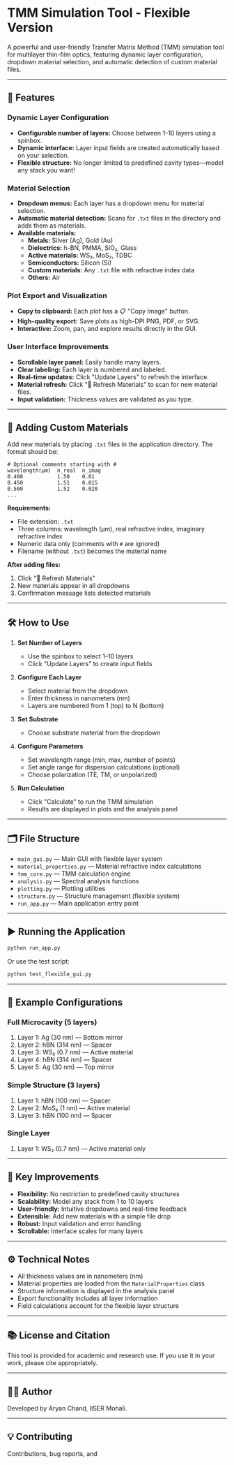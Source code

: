 # TMM Simulation Tool - Flexible Version

A powerful and user-friendly Transfer Matrix Method (TMM) simulation tool for multilayer thin-film optics, featuring dynamic layer configuration, dropdown material selection, and automatic detection of custom material files.

---

## 🚀 Features

### Dynamic Layer Configuration
- **Configurable number of layers:** Choose between 1–10 layers using a spinbox.
- **Dynamic interface:** Layer input fields are created automatically based on your selection.
- **Flexible structure:** No longer limited to predefined cavity types—model any stack you want!

### Material Selection
- **Dropdown menus:** Each layer has a dropdown menu for material selection.
- **Automatic material detection:** Scans for `.txt` files in the directory and adds them as materials.
- **Available materials:**
  - **Metals:** Silver (Ag), Gold (Au)
  - **Dielectrics:** h-BN, PMMA, SiO₂, Glass
  - **Active materials:** WS₂, MoS₂, TDBC
  - **Semiconductors:** Silicon (Si)
  - **Custom materials:** Any `.txt` file with refractive index data
  - **Others:** Air

### Plot Export and Visualization
- **Copy to clipboard:** Each plot has a 📋 "Copy Image" button.
- **High-quality export:** Save plots as high-DPI PNG, PDF, or SVG.
- **Interactive:** Zoom, pan, and explore results directly in the GUI.

### User Interface Improvements
- **Scrollable layer panel:** Easily handle many layers.
- **Clear labeling:** Each layer is numbered and labeled.
- **Real-time updates:** Click "Update Layers" to refresh the interface.
- **Material refresh:** Click "🔄 Refresh Materials" to scan for new material files.
- **Input validation:** Thickness values are validated as you type.

---

## 🧩 Adding Custom Materials

Add new materials by placing `.txt` files in the application directory. The format should be:

```
# Optional comments starting with #
wavelength(µm)  n_real  n_imag
0.400           1.50    0.01
0.450           1.51    0.015
0.500           1.52    0.020
...
```

**Requirements:**
- File extension: `.txt`
- Three columns: wavelength (µm), real refractive index, imaginary refractive index
- Numeric data only (comments with `#` are ignored)
- Filename (without `.txt`) becomes the material name

**After adding files:**
1. Click "🔄 Refresh Materials"
2. New materials appear in all dropdowns
3. Confirmation message lists detected materials

---

## 🛠 How to Use

1. **Set Number of Layers**
   - Use the spinbox to select 1–10 layers
   - Click "Update Layers" to create input fields

2. **Configure Each Layer**
   - Select material from the dropdown
   - Enter thickness in nanometers (nm)
   - Layers are numbered from 1 (top) to N (bottom)

3. **Set Substrate**
   - Choose substrate material from the dropdown

4. **Configure Parameters**
   - Set wavelength range (min, max, number of points)
   - Set angle range for dispersion calculations (optional)
   - Choose polarization (TE, TM, or unpolarized)

5. **Run Calculation**
   - Click "Calculate" to run the TMM simulation
   - Results are displayed in plots and the analysis panel

---

## 🗂 File Structure

- `main_gui.py` — Main GUI with flexible layer system
- `material_properties.py` — Material refractive index calculations
- `tmm_core.py` — TMM calculation engine
- `analysis.py` — Spectral analysis functions
- `plotting.py` — Plotting utilities
- `structure.py` — Structure management (flexible system)
- `run_app.py` — Main application entry point

---

## ▶️ Running the Application

```bash
python run_app.py
```

Or use the test script:

```bash
python test_flexible_gui.py
```

---

## 📝 Example Configurations

### Full Microcavity (5 layers)
1. Layer 1: Ag (30 nm) — Bottom mirror
2. Layer 2: hBN (314 nm) — Spacer
3. Layer 3: WS₂ (0.7 nm) — Active material
4. Layer 4: hBN (314 nm) — Spacer
5. Layer 5: Ag (30 nm) — Top mirror

### Simple Structure (3 layers)
1. Layer 1: hBN (100 nm) — Spacer
2. Layer 2: MoS₂ (1 nm) — Active material
3. Layer 3: hBN (100 nm) — Spacer

### Single Layer
1. Layer 1: WS₂ (0.7 nm) — Active material only

---

## 🌟 Key Improvements

- **Flexibility:** No restriction to predefined cavity structures
- **Scalability:** Model any stack from 1 to 10 layers
- **User-friendly:** Intuitive dropdowns and real-time feedback
- **Extensible:** Add new materials with a simple file drop
- **Robust:** Input validation and error handling
- **Scrollable:** Interface scales for many layers

---

## ⚙️ Technical Notes

- All thickness values are in nanometers (nm)
- Material properties are loaded from the `MaterialProperties` class
- Structure information is displayed in the analysis panel
- Export functionality includes all layer information
- Field calculations account for the flexible layer structure

---

## 📚 License and Citation

This tool is provided for academic and research use. If you use it in your work, please cite appropriately.

---

## 👨‍💻 Author

Developed by Aryan Chand, IISER Mohali.

---

## 💡 Contributing

Contributions, bug reports, and
